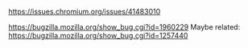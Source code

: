 https://issues.chromium.org/issues/41483010

https://bugzilla.mozilla.org/show_bug.cgi?id=1960229
Maybe related: https://bugzilla.mozilla.org/show_bug.cgi?id=1257440
